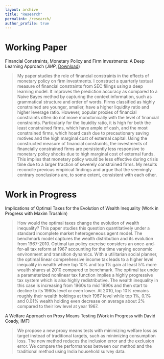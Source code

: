 ```yaml
---
layout: archive
title: "Research"
permalink: /research/
author_profile: true
---
```


Working Paper
===
Financial Constraints, Monetary Policy and Firm Investments: A Deep Learning Approach (_JMP_, [Download](https://www.dropbox.com/s/j9xekr6qu9os2au/JMP_YS.pdf?dl=0))
> My paper studies the role of financial constraints in the effects of monetary policy on firm investments. I construct a quarterly textual measure of financial constraints from SEC filings using a deep learning model. It improves the prediction accuracy as compared to a Naive Bayes method by capturing the context information, such as grammatical structure and order of words. Firms classified as highly constrained are younger, smaller, have a higher liquidity ratio and higher leverage ratio. However, popular proxies of financial constraints often do not move monotonically with the level of financial constraints. Particularly for the liquidity ratio, it is high for both the least constrained firms, which have ample of cash, and the most constrained firms, which hoard cash due to precautionary saving motives and the high marginal cost of external capital. Using the constructed measure of financial constraints, the investments of financially constrained firms are persistently less responsive to monetary policy shocks due to high marginal cost of external funds. This implies that monetary policy would be less effective during crisis time due to a larger fraction of severely constrained firms. My results reconcile previous empirical findings and argue that the seemingly contrary conclusions are, to some extent, consistent with each other.

Work in Progress
=====
Implications of Optimal Taxes for the Evolution of Wealth Inequality (Work in Progress with Maxim Troshkin)
> How would the optimal taxes change the evolution of wealth inequality? This paper studies this question quantitatively under a standard incomplete market heterogeneous agent model. The benchmark model captures the wealth distribution and its evolution from 1967-2010. Optimal tax policy exercise considers an once-and-for-all tax reform at 1967 accounting for the time varying economic environment and transition dynamics. With a utilitarian social planner, the optimal linear comprehensive income tax leads to a higher level inequality in wealth where top 10% and top 1% gain at least 5% more wealth shares at 2010 compared to benchmark. The optimal tax under a parameterized nonlinear tax function implies a highly progressive tax system which is also highly redistributive. The wealth inequality in this case is increasing from 1960s to mid 1990s and then start to decline to its 1960s level or even lower. At 2010, top 10% remains roughly their wealth holdings at their 1967 level while top 1%, 0.1% and 0.01% wealth holding even decrease on average about 2% compared to their low level at year 1967.

A Welfare Approach on Proxy Means Testing (Work in Progress with David Coady, IMF)
> We propose a new proxy means tests with minimizing welfare loss as target instead of traditional targets, such as minimizing consumption loss. The new method reduces the inclusion error and the exclusion error. We compare the performances between our method and the traditional method using India household survey data.
